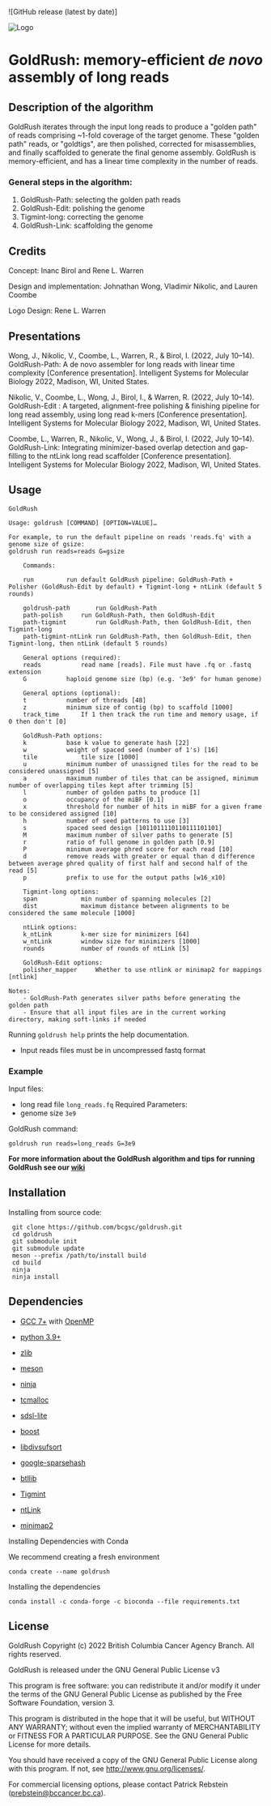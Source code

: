 ![GitHub release (latest by date)]


![Logo](https://github.com/bcgsc/GoldRush/blob/main/img/GoldRush-logo.png)

# GoldRush: memory-efficient _de novo_ assembly of long reads

## Description of the algorithm
GoldRush iterates through the input long reads to produce a "golden path" of reads comprising ~1-fold coverage of the target genome. These "golden path" reads, or "goldtigs", are then polished, corrected for misassemblies, and finally scaffolded to generate the final genome assembly. GoldRush is memory-efficient, and has a linear time complexity in the number of reads.


### General steps in the algorithm:
1. GoldRush-Path: selecting the golden path reads
2. GoldRush-Edit: polishing the genome
3. Tigmint-long: correcting the genome
4. GoldRush-Link: scaffolding the genome



## Credits
Concept: Inanc Birol and Rene L. Warren

Design and implementation: Johnathan Wong, Vladimir Nikolic, and Lauren Coombe

Logo Design: Rene L. Warren

## Presentations
Wong, J., Nikolic, V., Coombe, L., Warren, R., & Birol, I. (2022, July 10–14). GoldRush-Path: A de novo assembler for long reads with linear time complexity [Conference presentation]. Intelligent Systems for Molecular Biology 2022, Madison, WI, United States.  

Nikolic, V., Coombe, L., Wong, J., Birol, I., & Warren, R. (2022, July 10–14). GoldRush-Edit : A targeted, alignment-free polishing & finishing pipeline for long read assembly, using long read k-mers [Conference presentation]. Intelligent Systems for Molecular Biology 2022, Madison, WI, United States. 

Coombe, L., Warren, R., Nikolic, V., Wong, J., & Birol, I. (2022, July 10–14). GoldRush-Link: Integrating minimizer-based overlap detection and gap-filling to the ntLink long read scaffolder [Conference presentation]. Intelligent Systems for Molecular Biology 2022, Madison, WI, United States. 

## Usage
```
GoldRush

Usage: goldrush [COMMAND] [OPTION=VALUE]…

For example, to run the default pipeline on reads 'reads.fq' with a genome size of gsize:
goldrush run reads=reads G=gsize

	Commands:

	run			run default GoldRush pipeline: GoldRush-Path + Polisher (GoldRush-Edit by default) + Tigmint-long + ntLink (default 5 rounds)

	goldrush-path		run GoldRush-Path
	path-polish		run GoldRush-Path, then GoldRush-Edit
	path-tigmint		run GoldRush-Path, then GoldRush-Edit, then Tigmint-long
	path-tigmint-ntLink	run GoldRush-Path, then GoldRush-Edit, then Tigmint-long, then ntLink (default 5 rounds)

	General options (required):
	reads			read name [reads]. File must have .fq or .fastq extension
	G			haploid genome size (bp) (e.g. '3e9' for human genome)

	General options (optional):
	t			number of threads [48]
	z			minimum size of contig (bp) to scaffold [1000]
	track_time		If 1 then track the run time and memory usage, if 0 then don't [0]

	GoldRush-Path options:
	k			base k value to generate hash [22]
	w			weight of spaced seed (number of 1's) [16]
	tile			tile size [1000]
	u			minimum number of unassigned tiles for the read to be considered unassigned [5]
	a			maximum number of tiles that can be assigned, minimum number of overlapping tiles kept after trimming [5]
	l			number of golden paths to produce [1]
	o			occupancy of the miBF [0.1]
	x			threshold for number of hits in miBF for a given frame to be considered assigned [10]
	h			number of seed patterns to use [3]
	s			spaced seed design [1011011110110111101101]
	M			maximum number of silver paths to generate [5]
	r			ratio of full genome in golden path [0.9]
	P			minimum average phred score for each read [10]
	d			remove reads with greater or equal than d difference between average phred quality of first half and second half of the read [5]
	p			prefix to use for the output paths [w16_x10]

	Tigmint-long options:
	span			min number of spanning molecules [2]
	dist			maximum distance between alignments to be considered the same molecule [1000]

	ntLink options:
	k_ntLink		k-mer size for minimizers [64]
	w_ntLink		window size for minimizers [1000]
	rounds			number of rounds of ntLink [5]

	GoldRush-Edit options:
	polisher_mapper		Whether to use ntlink or minimap2 for mappings [ntlink]

Notes:
	- GoldRush-Path generates silver paths before generating the golden path
	- Ensure that all input files are in the current working directory, making soft-links if needed
```

Running `goldrush help` prints the help documentation.

* Input reads files must be in uncompressed fastq format


### Example
Input files:
* long read file `long_reads.fq`
Required Parameters:
* genome size `3e9`

GoldRush command:
```
goldrush run reads=long_reads G=3e9
```

**For more information about the GoldRush algorithm and tips for running GoldRush see our [wiki](https://github.com/bcgsc/goldrush/wiki)** 

## Installation
Installing from source code:
 ```
  git clone https://github.com/bcgsc/goldrush.git
  cd goldrush
  git submodule init
  git submodule update
  meson --prefix /path/to/install build
  cd build
  ninja
  ninja install
 ```
 
## Dependencies
 * [GCC 7+](https://gcc.gnu.org/) with [OpenMP](https://www.openmp.org/)

 * [python 3.9+](https://www.python.org/)
 * [zlib](https://zlib.net/)
 * [meson](https://mesonbuild.com/Getting-meson.html)
 * [ninja](https://github.com/ninja-build/ninja/)
 * [tcmalloc](https://google.github.io/tcmalloc/quickstart.html)
 * [sdsl-lite](https://github.com/simongog/sdsl-lite)
 * [boost](https://www.boost.org/doc/libs/1_61_0/more/getting_started/unix-variants.html)
 * [libdivsufsort](https://github.com/y-256/libdivsufsort)
 * [google-sparsehash](https://github.com/justinsb/google-sparsehash)
 * [btllib](https://github.com/bcgsc/btllib)
 * [Tigmint](https://github.com/bcgsc/tigmint)
 * [ntLink](https://github.com/bcgsc/ntlink)
 * [minimap2](https://github.com/lh3/minimap2)

Installing Dependencies with Conda


We recommend creating a fresh environment
```
conda create --name goldrush
```

Installing the dependencies
```
conda install -c conda-forge -c bioconda --file requirements.txt
```

## License
GoldRush Copyright (c) 2022 British Columbia Cancer Agency Branch. All rights reserved.

GoldRush is released under the GNU General Public License v3

This program is free software: you can redistribute it and/or modify it under the terms of the GNU General Public License as published by the Free Software Foundation, version 3.

This program is distributed in the hope that it will be useful, but WITHOUT ANY WARRANTY; without even the implied warranty of MERCHANTABILITY or FITNESS FOR A PARTICULAR PURPOSE. See the GNU General Public License for more details.

You should have received a copy of the GNU General Public License along with this program. If not, see http://www.gnu.org/licenses/.

For commercial licensing options, please contact Patrick Rebstein (prebstein@bccancer.bc.ca).
